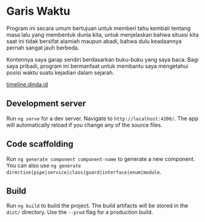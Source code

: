 # Garis Waktu

Program ini secara umum bertujuan untuk memberi tahu kembali tentang masa lalu yang membentuk dunia kita, untuk menjelaskan bahwa situasi kita saat ini tidak bersifat alamiah maupun abadi, bahwa dulu keadaannya pernah sangat jauh berbeda.

Kontennya saya garap sendiri berdasarkan buku-buku yang saya baca. Bagi saya pribadi, program ini bermanfaat untuk membantu saya mengetahui posisi waktu suatu kejadian dalam sejarah.

[timeline.dinda.id](https://timeline.dinda.id/)

## Development server

Run `ng serve` for a dev server. Navigate to `http://localhost:4200/`. The app will automatically reload if you change any of the source files.

## Code scaffolding

Run `ng generate component component-name` to generate a new component. You can also use `ng generate directive|pipe|service|class|guard|interface|enum|module`.

## Build

Run `ng build` to build the project. The build artifacts will be stored in the `dist/` directory. Use the `--prod` flag for a production build.